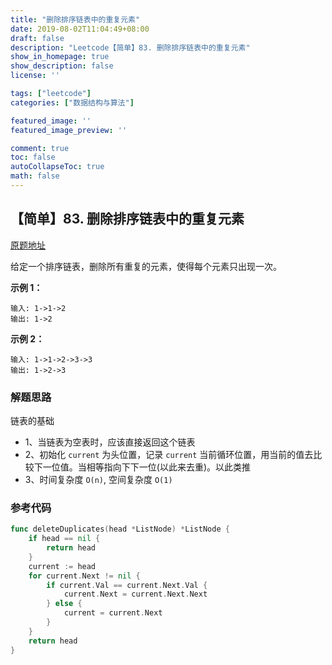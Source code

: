 ```yaml
---
title: "删除排序链表中的重复元素"
date: 2019-08-02T11:04:49+08:00
draft: false
description: "Leetcode【简单】83. 删除排序链表中的重复元素"
show_in_homepage: true
show_description: false
license: ''

tags: ["leetcode"]
categories: ["数据结构与算法"]

featured_image: ''
featured_image_preview: ''

comment: true
toc: false
autoCollapseToc: true
math: false
---
```


<!--more-->


## 【简单】83. 删除排序链表中的重复元素

[原题地址](https://leetcode-cn.com/problems/remove-duplicates-from-sorted-list/)

给定一个排序链表，删除所有重复的元素，使得每个元素只出现一次。

**示例 1：**

```text
输入: 1->1->2
输出: 1->2
```

**示例 2：**

```text
输入: 1->1->2->3->3
输出: 1->2->3
```

### 解题思路

链表的基础

* 1、当链表为空表时，应该直接返回这个链表
* 2、初始化 `current` 为头位置，记录 `current` 当前循环位置，用当前的值去比较下一位值。当相等指向下下一位\(以此来去重\)。以此类推
* 3、时间复杂度 `O(n)`, 空间复杂度 `O(1)`

### 参考代码

```go
func deleteDuplicates(head *ListNode) *ListNode {
    if head == nil {
        return head
    }
    current := head
    for current.Next != nil {
        if current.Val == current.Next.Val {
            current.Next = current.Next.Next
        } else {
            current = current.Next
        }
    }
    return head
}
```

